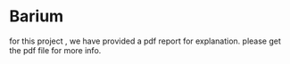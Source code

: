 # Barium
for this project , we have provided a pdf report for explanation. 
please get the pdf file for more info.

